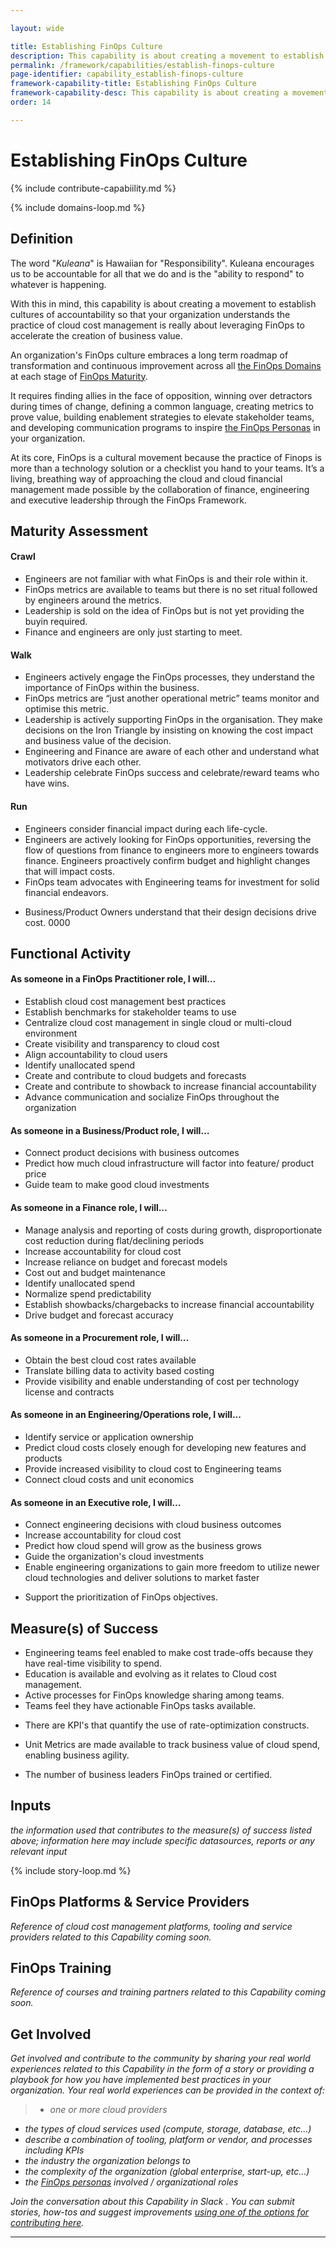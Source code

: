 ```yaml
---

layout: wide

title: Establishing FinOps Culture
description: This capability is about creating a movement to establish cultures of accountability so that your organization understands the practice of cloud cost management is really about leveraging FinOps to accelerate the creation of business value.
permalink: /framework/capabilities/establish-finops-culture
page-identifier: capability_establish-finops-culture
framework-capability-title: Establishing FinOps Culture
framework-capability-desc: This capability is about creating a movement to establish cultures of accountability so that your organization understands the practice of cloud cost management is really about leveraging FinOps to accelerate the creation of business value.
order: 14

---
```


# Establishing FinOps Culture

{% include contribute-capabiility.md %}

{% include domains-loop.md %}


## Definition
The word "_Kuleana_" is Hawaiian for "Responsibility".  Kuleana encourages us to be accountable for all that we do and is the "ability to respond" to whatever is happening.

With this in mind, this capability is about creating a movement to establish cultures of accountability so that your organization understands the practice of cloud cost management is really about leveraging FinOps to accelerate the creation of business value.

An organization's FinOps culture embraces a long term roadmap of transformation and continuous improvement across all [the FinOps Domains](https://www.finops.org/framework/domains/) at each stage of [FinOps Maturity](https://www.finops.org/framework/maturity-model/).  

It requires finding allies in the face of opposition, winning over detractors during times of change, defining a common language, creating metrics to prove value, building enablement strategies to elevate stakeholder teams, and developing communication programs to inspire [the FinOps Personas](https://www.finops.org/framework/personas/) in your organization.

At its core, FinOps is a cultural movement because the practice of Finops is more than a technology solution or a checklist you hand to your teams. It’s a living, breathing way of approaching the cloud and cloud financial management made possible by the collaboration of finance, engineering and executive leadership through the FinOps Framework.




## Maturity Assessment
#### Crawl
* Engineers are not familiar with what FinOps is and their role within it.
* FinOps metrics are available to teams but there is no set ritual followed by engineers around the metrics.
* Leadership is sold on the idea of FinOps but is not yet providing the buyin required.
* Finance and engineers are only just starting to meet.

#### Walk
* Engineers actively engage the FinOps processes, they understand the importance of FinOps within the business.
* FinOps metrics are “just another operational metric” teams monitor and optimise this metric.
* Leadership is actively supporting FinOps in the organisation. They make decisions on the Iron Triangle by insisting on knowing the cost impact and business value of the decision.
* Engineering and Finance are aware of each other and understand what motivators drive each other.
* Leadership celebrate FinOps success and celebrate/reward teams who have wins.

#### Run
* Engineers consider financial impact during each life-cycle.
* Engineers are actively looking for FinOps opportunities, reversing the flow of questions from finance to engineers more to engineers towards finance. Engineers proactively confirm budget and highlight changes that will impact costs.
* FinOps team advocates with Engineering teams for investment for solid financial endeavors.
- Business/Product Owners understand that their design decisions drive cost.
0000



## Functional Activity

#### As someone in a FinOps Practitioner role, I will…
* Establish cloud cost management best practices
* Establish benchmarks for stakeholder teams to use
* Centralize cloud cost management in single cloud or multi-cloud environment
* Create visibility and transparency to cloud cost
* Align accountability to cloud users
* Identify unallocated spend
* Create and contribute to cloud budgets and forecasts
* Create and contribute to showback to increase financial accountability
* Advance communication and socialize FinOps throughout the organization


#### As someone in a Business/Product role, I will…
* Connect product decisions with business outcomes
* Predict how much cloud infrastructure will factor into feature/ product price
* Guide team to make good cloud investments


#### As someone in a Finance role, I will…
* Manage analysis and reporting of costs during growth, disproportionate cost reduction during flat/declining periods
* Increase accountability for cloud cost
* Increase reliance on budget and forecast models
* Cost out and budget maintenance
* Identify unallocated spend
* Normalize spend predictability
* Establish showbacks/chargebacks to increase financial accountability
* Drive budget and forecast accuracy


#### As someone in a Procurement role, I will…
* Obtain the best cloud cost rates available
* Translate billing data to activity based costing
* Provide visibility and enable understanding of cost per technology license and contracts


#### As someone in an Engineering/Operations role, I will...
* Identify service or application ownership
* Predict cloud costs closely enough for developing new features and products
* Provide increased visibility to cloud cost to Engineering teams
* Connect cloud costs and unit economics


#### As someone in an Executive role, I will…
* Connect engineering decisions with cloud business outcomes
* Increase accountability for cloud cost
* Predict how cloud spend will grow as the business grows
* Guide the organization's cloud investments
* Enable engineering organizations to gain more freedom to utilize newer cloud technologies and deliver solutions to market faster
- Support the prioritization of FinOps objectives.




## Measure(s) of Success
* Engineering teams feel enabled to make cost trade-offs because they have real-time visibility to spend.
* Education is available and evolving as it relates to Cloud cost management.
* Active processes for FinOps knowledge sharing among teams.
* Teams feel they have actionable FinOps tasks available.
- There are KPI's that quantify the use of rate-optimization constructs.
* Unit Metrics are made available to track business value of cloud spend, enabling business agility.
- The number of business leaders FinOps trained or certified.



## Inputs
_the information used that contributes to the measure(s) of success listed above; information here may include specific datasources, reports or any relevant input_


<!-- ####### Real World Resources ####### -->

{% include story-loop.md %}


## FinOps Platforms & Service Providers
_Reference of cloud cost management platforms, tooling and service providers related to this Capability coming soon._


## FinOps Training
_Reference of courses and training partners related to this Capability coming soon._




## Get Involved

_Get involved and contribute to the community by sharing your real world experiences related to this Capability in the form of a story or providing a playbook for how you have implemented best practices in your organization. Your real world experiences can be provided in the context of:_

>* _one or more cloud providers_
* _the types of cloud services used (compute, storage, database, etc...)_
* _describe a combination of  tooling, platform or vendor, and processes including KPIs_
* _the industry the organization belongs to_
* _the complexity of the organization (global enterprise, start-up, etc…)_
* _the [FinOps personas](https://www.finops.org/framework/personas/) involved / organizational roles_

_Join the conversation about this Capability in Slack <!-- [insert name and link to Slack channel here] -->. You can submit stories, how-tos and suggest improvements [using one of the options for contributing here](https://www.finops.org/introduction/how-to-contribute/)._

---
